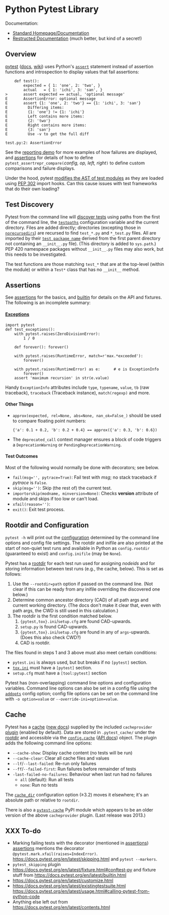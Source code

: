 Python Pytest Library
=====================

Documentation:
* [Standard Homepage/Documentation][pytest]
* [Restructed Documentation][restruc] (much better, but kind of a secret!)

Overview
--------

[pytest] ([docs], [wiki]) uses Python's [`assert`] statement
instead of assertion functions and introspection to display values
that fail assertions:

        def test():
            expected = { 1: 'one', 2: 'two', }
            actual   = { 1: 'ichi', 3: 'san', }
    >       assert expected == actual, 'optional message'
    E       AssertionError: optional message
    E       assert {1: 'one', 2: 'two'} == {1: 'ichi', 3: 'san'}
    E         Differing items:
    E         {1: 'one'} != {1: 'ichi'}
    E         Left contains more items:
    E         {2: 'two'}
    E         Right contains more items:
    E         {3: 'san'}
    E         Use -v to get the full diff

    test.py:2: AssertionError

See the [reporting demo][repdemo] for more examples of how failures
are displayed, and [assertions] for details of how to define
`pytest_assertrepr_compare(`_config, op, left, right_`)` to define
custom comparisons and failure displays.

Under the hood, pytest [modifies the AST of test modules][ast-rewrite]
as they are loaded using [PEP 302] import hooks. Can this cause issues
with test frameworks that do their own loading?


Test Discovery
--------------

Pytest from the command line will [discover tests] using paths from
the first of the command line, the [`testpaths`] configuration
variable and the current directory. Files are added directly;
directories (excepting those in [`norecursedirs`]) are recursed to
find `test_*.py` and `*_test.py` files. All are imported by their
[`test package name`] derived from the first parent directory not
containing an `__init__.py` file). (This directory is added to
`sys.path`.) PEP 420 namespace packages without `__init__.py` files
may also work, but this needs to be investigated.

The test functions are those matching `test_*` that are at the
top-level (within the module) or within a `Test*` class that has no
`__init__` method.


Assertions
----------

See [assertions] for the basics, and [builtin] for details on the API
and fixtures. The following is an incomplete summary:

#### [Exceptions]

    import pytest
    def test_exceptions():
        with pytest.raises(ZeroDivisionError):
            1 / 0

        def forever(): forever()

        with pytest.raises(RuntimeError, match=r'max.*exceeded'):
            forever()

        with pytest.raises(RuntimeError) as e:      # e is ExceptionInfo
            forever()
        assert 'maximum recursion' in str(e.value)

Handy `ExceptionInfo` attributes include `type`, `typename`, `value`,
`tb` (raw traceback), `traceback` (Traceback instance),
`match(regexp)` and more.

#### Other Things

* `approx(expected, rel=None, abs=None, nan_ok=False_)` should be
  used to compare floating point numbers:

      {'a': 0.1 + 0.2, 'b': 0.2 + 0.4} == approx({'a': 0.3, 'b': 0.6})

* The `deprecated_call` context manager ensures a block of code
  triggers a `DeprecationWarning` or `PendingDeprecationWarning`.

#### Test Outcomes

Most of the following would normally be done with decorators; see below.

* `fail(msg='', pytrace=True)`: Fail test with _msg_; no stack traceback
  if _pytrace_ is `False`.
* `skip(msg='')`: Skip (the rest of) the current test.
* `importorskip(modname, minversion=None)`: Checks __version__ attribute
  of module and skips if too low or can't load.
* `xfail(reason='')`:
* `exit()`: Exit test process.


Rootdir and Configuration
-------------------------

`pytest -h` will print out the [configuration] determined by the
command line options and config file settings. The rootdir and inifile
are also printed at the start of non-quiet test runs and available in
Python as `config.rootdir` (guaranteed to exist) and `config.inifile`
(may be `None`).

Pytest has a [rootdir][] for each test run used for assigning
_nodeids_ and for storing information between test runs (e.g., the
cache, below). This is set as follows:

1. Use the `--rootdir=path` option if passed on the command line. (Not
   clear if this can be ready from any inifile overriding the
   discovered one below.)
2. Determine common ancestor directory (CAD) of all path args and
   current working directory. (The docs don't make it clear that, even
   with path args, the CWD is still used in this calculation.)
3. The rootdir is the first condition matched below.
   1. `{pytest,tox}.ini`/`setup.cfg` are found CAD-upwards.
   2. `setup.py` is found CAD-upwards.
   3. `{pytest,tox}.ini`/`setup.cfg` are found in any of `args`-upwards.  
      (Does this also check CWD?)
   4. CAD is rootdir.

The files found in steps 1 and 3 above must also meet certain
conditions:
* `pytest.ini` is always used, but but breaks if no `[pytest]` section.
* [`tox.ini`](tox.md) must have a `[pytest]` section.
* `setup.cfg` must have a `[tool:pytest]` section

Pytest has (non-overlapping) command line options and configuration
variables. Command line options can also be set in a config file using
the [`addopts`] config option; config file options can be set on the
command line with `-o option=value` or `--override-ini=option=value`.


Cache
-----

Pytest has a [cache] ([new docs][cache-restruc]) supplied by the
included `cacheprovider` [plugin][plugins] (enabled by default). Data
are stored in `.pytest_cache/` under the [rootdir][] and accessible
via the [`config.cache`] ([API docs][config-cache-API]) object. The
plugin adds the following command line options:

* `--cache-show`: Display cache content (no tests will be run)
* `--cache-clear`: Clear all cache files and values
* `--lf`/`--last-failed`: Re-run only failures
* `--ff`/`--failed-first`: Run failures before remainder of tests
* `-last-failed-no-failures`: Behaviour when last run had no failures
  * `all` (default): Run all tests
  * `none`: Run no tests

The [`cache_dir`] configuration option (≥3.2) moves it elsewhere; it's
an absolute path or relative to `rootdir`.

There is also a [`pytest-cache`] PyPI module which appears to be an
older version of the above `cacheprovider` plugin. (Last release was
2013.)


XXX To-do
---------

* Marking failing tests with the decorator (mentioned in [assertions])
  [assertions] mentions the decorator `@pytest.mark.xfail(raises=IndexError)`.
  <https://docs.pytest.org/en/latest/skipping.html> and `pytest --markers`.
* `pytest_skipping` plugin
* <https://docs.pytest.org/en/latest/fixture.html#conftest-py> and
  fixture stuff from <https://docs.pytest.org/en/latest/builtin.html>
* <https://docs.pytest.org/en/latest/customize.html>
* <https://docs.pytest.org/en/latest/existingtestsuite.html>
  <https://docs.pytest.org/en/latest/usage.html#calling-pytest-from-python-code>
* Anything else left out from <https://docs.pytest.org/en/latest/contents.html>



[Configuration]: https://docs.pytest.org/en/latest/customize.html
[PEP 302]: https://www.python.org/dev/peps/pep-0302/
[`addopts`]: https://docs.pytest.org/en/documentation-restructure/how-to/customize.html#confval-addopts
[`assert`]: https://docs.python.org/3/reference/simple_stmts.html#assert
[`cache_dir`]: https://docs.pytest.org/en/documentation-restructure/how-to/customize.html#confval-cache_dir
[`config.cache`]: https://docs.pytest.org/en/latest/cache.html#config-cache
[`norecursedirs`]: https://docs.pytest.org/en/latest/customize.html#confval-norecursedirs
[`pytest-cache`]: https://pypi.org/project/pytest-cache/
[`test package name`]: https://docs.pytest.org/en/latest/goodpractices.html#test-package-name
[`testpaths`]: https://docs.pytest.org/en/latest/customize.html#confval-testpaths
[assertions]: https://docs.pytest.org/en/latest/assert.html
[ast-rewrite]: http://pybites.blogspot.jp/2011/07/behind-scenes-of-pytests-new-assertion.html
[builtin]: https://docs.pytest.org/en/latest/builtin.html
[cache-restruc]: https://docs.pytest.org/en/documentation-restructure/how-to/cache.html
[cache]: https://docs.pytest.org/en/latest/cache.html
[config-cache-API]: https://docs.pytest.org/en/latest/reference.html#cache-api
[discover tests]: https://docs.pytest.org/en/latest/goodpractices.html#test-discovery
[docs]: https://docs.pytest.org/en/latest/contents.html
[exceptions]: https://docs.python.org/3/library/exceptions.html
[plugins]: https://docs.pytest.org/en/latest/plugins.html
[pytest]: https://pytest.org/
[repdemo]: https://docs.pytest.org/en/latest/example/reportingdemo.html
[restruc]: https://docs.pytest.org/en/documentation-restructure/
[rootdir]: https://docs.pytest.org/en/latest/customize.html#initialization-determining-rootdir-and-inifile
[wiki]: https://wiki.python.org/moin/PyTest
